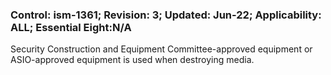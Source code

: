 ### Control: ism-1361; Revision: 3; Updated: Jun-22; Applicability: ALL; Essential Eight:N/A
<p>Security Construction and Equipment Committee-approved equipment or ASIO-approved equipment is used when destroying media.</p>